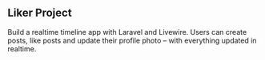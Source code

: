 
## Liker Project

Build a realtime timeline app with Laravel and Livewire. Users can create posts, like posts and update their profile photo – with everything updated in realtime.
